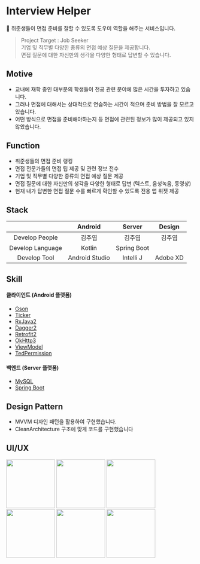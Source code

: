 # Interview Helper
🎤 취준생들이 면접 준비를 잘할 수 있도록 도우미 역할을 해주는 서비스입니다.

> Project Target : Job Seeker<br/>
> 기업 및 직무별 다양한 종류의 면접 예상 질문을 제공합니다.<br/>
> 면접 질문에 대한 자신만의 생각을 다양한 형태로 답변할 수 있습니다.

## Motive
- 교내에 재학 중인 대부분의 학생들이 전공 관련 분야에 많은 시간을 투자하고 있습니다.
- 그러나 면접에 대해서는 상대적으로 연습하는 시간이 적으며 준비 방법을 잘 모르고 있습니다.
- 어떤 방식으로 면접을 준비해야하는지 등 면접에 관련된 정보가 많이 제공되고 있지 않았습니다.

## Function
- 취준생들의 면접 준비 랭킹
- 면접 전문가들의 면접 팁 제공 및 관련 정보 전수
- 기업 및 직무별 다양한 종류의 면접 예상 질문 제공
- 면접 질문에 대한 자신만의 생각을 다양한 형태로 답변 (텍스트, 음성녹음, 동영상)
- 현재 내가 답변한 면접 질문 수를 빠르게 확인할 수 있도록 전용 앱 위젯 제공

## Stack
|                      | Android     | Server        | Design |
|:--------------------:|:---------------:|:------------------:|:-----:|
| Develop People | 김주엽 | 김주엽       | 김주엽 |
| Develop Language | Kotlin| Spring Boot |  |
| Develop Tool     | Android Studio  | Intelli J | Adobe XD |

## Skill
#### 클라이언트 (Android 플랫폼)
- <a href="https://github.com/google/gson">Gson</a>
- <a href="https://github.com/robinhood/ticker">Ticker</a>
- <a href="https://github.com/ReactiveX/RxJava">RxJava2</a>
- <a href="https://github.com/google/dagger">Dagger2</a>
- <a href="https://github.com/square/retrofit">Retrofit2</a>
- <a href="https://github.com/square/okhttp">OkHttp3</a>
- <a href="https://developer.android.com/jetpack/androidx/releases/lifecycle?hl=ko">ViewModel</a>
- <a href="https://github.com/ParkSangGwon/TedPermission">TedPermission</a>

#### 백엔드 (Server 플랫폼)
- <a href="https://github.com/mysql">MySQL</a>
- <a href="https://github.com/spring-projects/spring-boot">Spring Boot</a>

## Design Pattern
- MVVM 디자인 패턴을 활용하여 구현했습니다.
- CleanArchitecture 구조에 맞게 코드를 구현했습니다

## UI/UX
<div>
<img width="130" src="https://user-images.githubusercontent.com/49600974/101313259-2b261580-3899-11eb-9c3d-437039a3e497.png"></img>
<img width="130" src="https://user-images.githubusercontent.com/49600974/101313265-2d886f80-3899-11eb-8686-8f6aad7e7882.png"></img>
<img width="130" src="https://user-images.githubusercontent.com/49600974/101313268-2f523300-3899-11eb-8f7f-78174ea537f8.png"></img>
<img width="130" src="https://user-images.githubusercontent.com/49600974/101313275-30836000-3899-11eb-9a9c-1e4e2e070901.png"></img>
<img width="130" src="https://user-images.githubusercontent.com/49600974/101313279-311bf680-3899-11eb-8b89-0860149de7a7.png"></img>
<img width="130" src="https://user-images.githubusercontent.com/49600974/101313282-324d2380-3899-11eb-8879-f42172c07543.png"></img>
</div>
